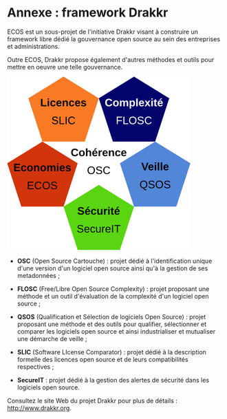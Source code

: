 # Annexe : framework Drakkr

ECOS est un sous-projet de l'initiative Drakkr visant à construire un framework libre dédié la gouvernance open source au sein des entreprises et administrations.

Outre ECOS, Drakkr propose également d'autres méthodes et outils pour mettre en oeuvre une telle gouvernance.

![Framework Drakkr](Images/drakkr-schema.png)

* __OSC__ (Open Source Cartouche) : projet dédié à l'identification unique d'une version d'un logiciel open source ainsi qu'à la gestion de ses metadonnées ;

* __FLOSC__ (Free/Libre Open Source Complexity) : projet proposant une méthode et un outil d'évaluation de la complexité d'un logiciel open source ;

* __QSOS__ (Qualification et Sélection de logiciels Open Source) : projet proposant une méthode et des outils pour qualifier, sélectionner et comparer les logiciels open source et ainsi industrialiser et mutualiser une démarche de veille ;

* __SLIC__ (Software LIcense Comparator) : projet dédié à la description formelle des licences open source et de leurs compatibilités respectives ;

* __SecureIT__ : projet dédié à la gestion des alertes de sécurité dans les logiciels open source.

Consultez le site Web du projet Drakkr pour plus de détails : <http://www.drakkr.org>.